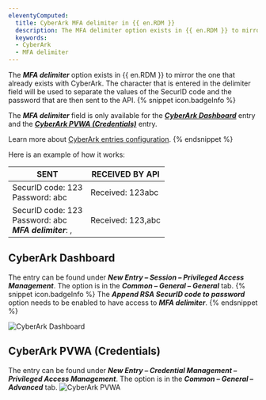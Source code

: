 ```yaml
---
eleventyComputed:
  title: CyberArk MFA delimiter in {{ en.RDM }}
  description: The MFA delimiter option exists in {{ en.RDM }} to mirror the one that already exists with CyberArk.
  keywords:
  - CyberArk
  - MFA delimiter
---
```

The ***MFA delimiter*** option exists in {{ en.RDM }} to mirror the one that already exists with CyberArk. The character that is entered in the delimiter field will be used to separate the values of the SecurID code and the password that are then sent to the API.
{% snippet icon.badgeInfo %}

The ***MFA delimiter*** field is only available for the [***CyberArk Dashboard***](#cyberark-dashboard) entry and the [***CyberArk PVWA (Credentials)***](#cyberark-pvwa-credentials) entry.

Learn more about [CyberArk entries configuration](/kb/remote-desktop-manager/how-to-articles/cyberark-dashboard-configuration/).
{% endsnippet %}

Here is an example of how it works:

| SENT                                                         | RECEIVED BY API     |
|--------------------------------------------------------------|---------------------|
| SecurID code: 123<br>Password: abc                           | Received: 123abc    |
| SecurID code: 123<br>Password: abc<br>***MFA delimiter***: , | Received: 123,abc   |

## CyberArk Dashboard
The entry can be found under ***New Entry – Session – Privileged Access Management***. The option is in the ***Common – General – General*** tab.
{% snippet icon.badgeInfo %}
The ***Append RSA SecurID code to password*** option needs to be enabled to have access to ***MFA delimiter***.
{% endsnippet %}

![CyberArk Dashboard](https://cdnweb.devolutions.net/docs/docs_en_kb_KB0076.png)

## CyberArk PVWA (Credentials)
The entry can be found under ***New Entry – Credential Management – Privileged Access Management***. The option is in the ***Common – General – Advanced*** tab.
![CyberArk PVWA](https://cdnweb.devolutions.net/docs/docs_en_kb_KB0077.png)
